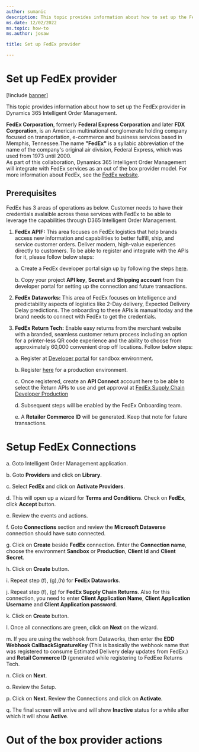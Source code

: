 ```yaml
---
author: sumanic
description: This topic provides information about how to set up the FedEx provider in Dynamics 365 Intelligent Order Management.
ms.date: 12/02/2022
ms.topic: how-to
ms.author: josaw

title: Set up FedEx provider

---
```


# Set up FedEx provider

[!include [banner](includes/banner.md)]


This topic provides information about how to set up the FedEx provider in Dynamics 365 Intelligent Order Management.

**FedEx Corporation**, formerly **Federal Express Corporation** and later **FDX Corporation**, is an American multinational conglomerate holding company focused on transportation, e-commerce and business services based in Memphis, Tennessee.The name **"FedEx"** is a syllabic abbreviation of the name of the company's original air division, Federal Express, which was used from 1973 until 2000.  
As part of this collaboration, Dynamics 365 Intelligent Order Management will integrate with FedEx services as an out of the box provider model.
For more information about FedEx, see the [FedEx website](https://www.fedex.com/en-us/about.html). 

## Prerequisites 
FedEx has 3 areas of operations as below. 
Customer needs to have their credentials avalaible across these services with FedEx to be able to leverage the capabilities through D365 Intelligent Order Management.

1. **FedEx APIF:** This area focuses on FedEx logistics that help brands access new information and capabilities to better fulfill, ship, and service customer orders. Deliver modern, high-value experiences directly to customers. 
To be able to register and integrate with the APIs for it, please follow below steps:

   a. Create a FedEx developer portal sign up by following the steps [here](https://developer.fedex.com/api/en-ca/get-started.html).
   
   b. Copy your project **API key**, **Secret** and **Shipping account** from the developer portal for setting up the connection and future transactions.
   
 
2. **FedEx Dataworks:** This area of FedEx focuses on Intelligence and predictability aspects of logistics like 2-Day delivery, Expected Delivery Delay predictions. The onboarding to these APIs is manual today and the brand needs to connect with FedEx to get the credentials.

3. **FedEx Return Tech:** Enable easy returns from the merchant website with a branded, seamless customer return process including an option for a printer-less QR code experience and the ability to choose from approximately 60,000 convenient drop off locations.
Follow below steps:

    a. Register at [Developer portal](https://developer-sandbox.supplychain.fedex.com/sandbox/) for sandbox environment.
    
    b. Register [here](https://fulfillment.fedex.com/) for a production environment.
    
    c. Once registered, create an **API Connect** account here to be able to select the Return APIs to use and get approval at [FedEx Supply Chain Developer       Production](https://dev.supplychain.fedex.com/)
    
    d. Subsequent steps will be enabled by the FedEx Onboarding team.
    
    e. A **Retailer Commerce ID** will be generated. Keep that note for future transactions.
    
 
 # Setup FedEx Connections #

a.	Goto Intelligent Order Management application.

b.  Goto **Providers** and click on **Library**.

c.  Select **FedEx** and click on **Activate Providers**.

d.  This will open up a wizard for **Terms and Conditions**. Check on **FedEx**, click **Accept** button.

e.  Review the events and actions.

f.  Goto **Connections** section and review the **Microsoft Dataverse** connection should have suto connected.

g.  Click on **Create** beside **FedEx** connection. Enter the **Connection name**, choose the environment **Sandbox** or **Production**, **Client Id** and **Client Secret**.

h.  Click on **Create** button.

i.  Repeat step (f), (g),(h) for **FedEx Dataworks**.

j.  Repeat step (f), (g) for **FedEx Supply Chain Returns**. Also for this connection, you need to enter **Client Application Name**, **Client Application Username** and **Client Application password**. 

k.  Click on **Create** button.

l.  Once all connections are green, click on **Next** on the wizard.

m.  If you are using the webhook from Dataworks, then enter the **EDD Webhook CallbackSignatureKey** (This is basically the webhook name that was registered to consume Estimated Delivery delay updates from FedEx.) and **Retail Commerce ID** (generated while registering to FedExe Returns Tech.

n.  Click on **Next**.

o.  Review the Setup.

p.  Click on **Next**. Review the Connections and click on **Activate**.

q.  The final screen will arrive and will show **Inactive** status for a while after which it will show **Active**.


# Out of the box provider actions

